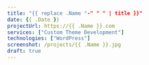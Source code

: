 ```yaml
---
title: "{{ replace .Name "-" " " | title }}"
date: {{ .Date }}
projectUrl: https://{{ .Name }}.com
services: ["Custom Theme Development"]
technologies: ["WordPress"]
screenshot: /projects/{{ .Name }}.jpg
draft: true
---
```


